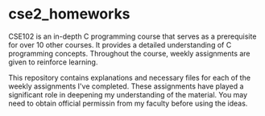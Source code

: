 # cse2_homeworks
CSE102 is an in-depth C programming course that serves as a prerequisite for over 10 other courses. It provides a detailed understanding of C programming concepts. Throughout the course, weekly assignments are given to reinforce learning.

This repository contains explanations and necessary files for each of the weekly assignments I've completed. These assignments have played a significant role in deepening my understanding of the material. You may need to obtain official permissin from my faculty before using the ideas.
